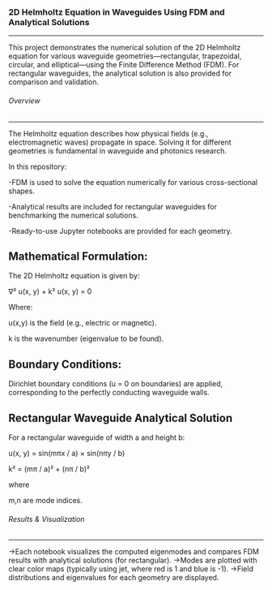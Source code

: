 ### 2D Helmholtz Equation in Waveguides Using FDM and Analytical Solutions
---

This project demonstrates the numerical solution of the 2D Helmholtz equation for various waveguide geometries—rectangular, trapezoidal, circular, and elliptical—using the Finite Difference Method (FDM). For rectangular waveguides, the analytical solution is also provided for comparison and validation.



###### Overview
---

The Helmholtz equation describes how physical fields (e.g., electromagnetic waves) propagate in space. Solving it for different geometries is fundamental in waveguide and photonics research.



In this repository:



  -FDM is used to solve the equation numerically for various cross-sectional shapes.



  -Analytical results are included for rectangular waveguides for benchmarking the numerical solutions.



  -Ready-to-use Jupyter notebooks are provided for each geometry.



Mathematical Formulation:
---


The 2D Helmholtz equation is given by:



∇² u(x, y) + k² u(x, y) = 0



Where:



u(x,y) is the field (e.g., electric or magnetic).



k is the wavenumber (eigenvalue to be found).



Boundary Conditions:
---

   Dirichlet boundary conditions (u = 0 on boundaries) are applied, corresponding to the perfectly conducting waveguide walls.



**Rectangular Waveguide Analytical Solution**
---

For a rectangular waveguide of width a and height b:



u(x, y) = sin(mπx / a) × sin(nπy / b)



k² = (mπ / a)² + (nπ / b)²

where 

m,n are mode indices.



###### Results & Visualization
---

   ->Each notebook visualizes the computed eigenmodes and compares FDM results with analytical solutions (for rectangular).
   ->Modes are plotted with clear color maps (typically using jet, where red is 1 and blue is -1).
   ->Field distributions and eigenvalues for each geometry are displayed.

